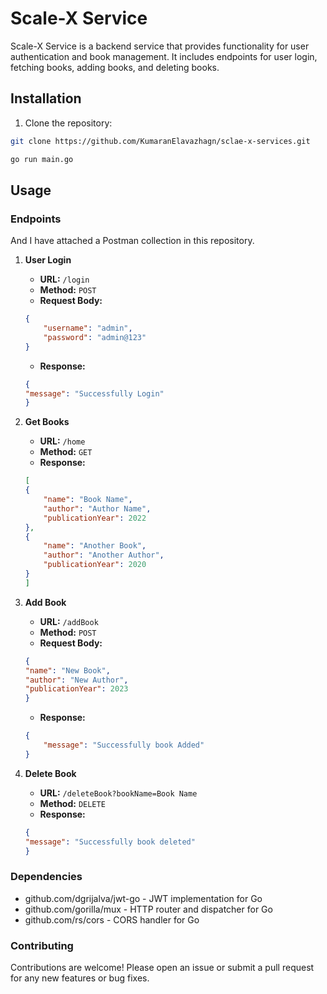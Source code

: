 # Scale-X Service

Scale-X Service is a backend service that provides functionality for user authentication and book management. It includes endpoints for user login, fetching books, adding books, and deleting books.

## Installation

1. Clone the repository:

```bash
git clone https://github.com/KumaranElavazhagn/sclae-x-services.git

go run main.go

```

## Usage

### Endpoints
And I have attached a Postman collection in this repository.

1. **User Login**
   - **URL:** `/login`
   - **Method:** `POST`
   - **Request Body:** 
    ```json
    {
        "username": "admin",
        "password": "admin@123"
    }
    ```
   - **Response:** 
    ```json
    {
    "message": "Successfully Login"
    }
    ```

2. **Get Books**
   - **URL:** `/home`
   - **Method:** `GET`
   - **Response:** 
    ```json
    [
    {
        "name": "Book Name",
        "author": "Author Name",
        "publicationYear": 2022
    },
    {
        "name": "Another Book",
        "author": "Another Author",
        "publicationYear": 2020
    }
    ]
    ```

3. **Add Book**
   - **URL:** `/addBook`
   - **Method:** `POST`
   - **Request Body:** 
    ```json
    {
    "name": "New Book",
    "author": "New Author",
    "publicationYear": 2023
    }
    ```
   - **Response:** 
    ```json
    {
        "message": "Successfully book Added"
    }
    ```

4. **Delete Book**
   - **URL:** `/deleteBook?bookName=Book Name`
   - **Method:** `DELETE`
   - **Response:** 
    ```json
    {
    "message": "Successfully book deleted"
    }
    ```

### Dependencies
   - github.com/dgrijalva/jwt-go - JWT implementation for Go
   - github.com/gorilla/mux - HTTP router and dispatcher for Go
   - github.com/rs/cors - CORS handler for Go

### Contributing
Contributions are welcome! Please open an issue or submit a pull request for any new features or bug fixes.